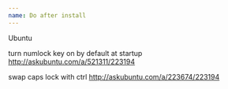```yaml
---
name: Do after install
---
```


Ubuntu

turn numlock key on by default at startup
http://askubuntu.com/a/521311/223194

swap caps lock with ctrl
http://askubuntu.com/a/223674/223194
